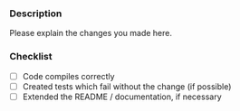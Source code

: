 ### Description
Please explain the changes you made here.

### Checklist
- [ ] Code compiles correctly
- [ ] Created tests which fail without the change (if possible)
- [ ] Extended the README / documentation, if necessary